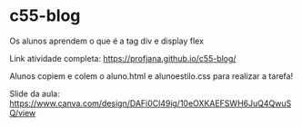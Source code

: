 # c55-blog
Os alunos aprendem o que é a tag div e display flex

Link atividade completa: https://profjana.github.io/c55-blog/

Alunos copiem e colem o aluno.html e alunoestilo.css para realizar a tarefa!

Slide da aula: https://www.canva.com/design/DAFi0Cl49ig/10eOXKAEFSWH6JuQ4QwuSQ/view
